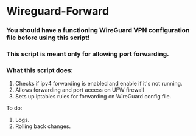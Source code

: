 # Wireguard-Forward
<h3>You should have a functioning WireGuard VPN configuration file before using this script!</h3>
<h3>This script is meant only for allowing port forwarding.</h3>


<h3>What this script does:</h3>

<ol>
  <li>Checks if ipv4 forwarding is enabled and enable if it's not running.</li>
  <li>Allows forwarding and port access on UFW firewall</li>
  <li>Sets up iptables rules for forwarding on WireGuard config file.</li>
</ol>



To do:
<ol>
  <li>Logs.</li>
  <li>Rolling back changes.</li>
</ol>
